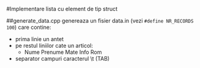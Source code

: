 #Implementare lista cu element de tip struct

##generate_data.cpp 
genereaza un fisier data.in (vezi `#define NR_RECORDS 100`) care contine:

- prima linie un antet
- pe restul liniilor cate un articol: 
    - Nume <TAB> Prenume <TAB> Mate <TAB> Info <TAB> Rom 
- separator campuri caracterul \t (TAB)